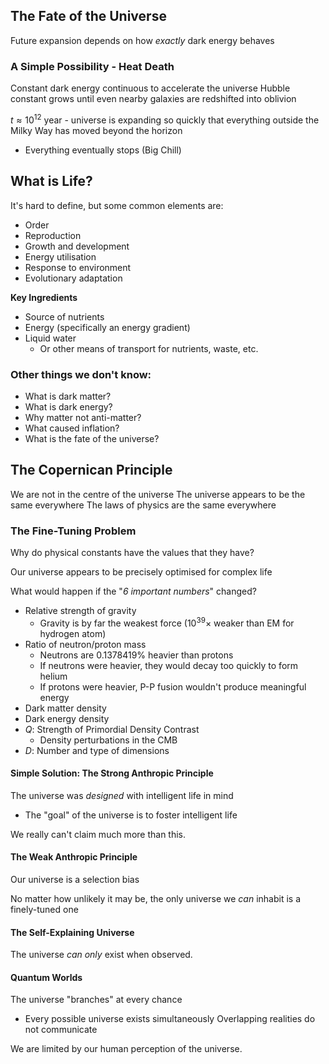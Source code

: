 
## The Fate of the Universe
Future expansion depends on how *exactly* dark energy behaves
### A Simple Possibility - Heat Death

Constant dark energy continuous to accelerate the universe
Hubble constant grows until even nearby galaxies are redshifted into oblivion

$t \approx 10^{12}$ year - universe is expanding so quickly that everything outside the Milky Way has moved beyond the horizon
- Everything eventually stops (Big Chill)


## What is Life?

It's hard to define, but some common elements are:
- Order
- Reproduction
- Growth and development
- Energy utilisation
- Response to environment
- Evolutionary adaptation


**Key Ingredients**
- Source of nutrients
- Energy (specifically an energy gradient)
- Liquid water
	- Or other means of transport for nutrients, waste, etc.


### Other things we don't know:
- What is dark matter?
- What is dark energy?
- Why matter not anti-matter?
- What caused inflation?
- What is the fate of the universe?

## The Copernican Principle
We are not in the centre of the universe
The universe appears to be the same everywhere
The laws of physics are the same everywhere


### The Fine-Tuning Problem
Why do physical constants have the values that they have?

Our universe appears to be precisely optimised for complex life

What would happen if the "*6 important numbers*" changed?
- Relative strength of gravity
	- Gravity is by far the weakest force ($10^{39} \times$ weaker than EM for hydrogen atom)
- Ratio of neutron/proton mass
	- Neutrons are 0.1378419% heavier than protons
	- If neutrons were heavier, they would decay too quickly to form helium
	- If protons were heavier, P-P fusion wouldn't produce meaningful energy
- Dark matter density
- Dark energy density
- $Q$: Strength of Primordial Density Contrast
	- Density perturbations in the CMB
- $D$: Number and type of dimensions


#### Simple Solution: The Strong Anthropic Principle
The universe was *designed* with intelligent life in mind
- The "goal" of the universe is to foster intelligent life

We really can't claim much more than this.


#### The Weak Anthropic Principle
Our universe is a selection bias

No matter how unlikely it may be, the only universe we *can* inhabit is a finely-tuned one

#### The Self-Explaining Universe
The universe *can only* exist when observed.


#### Quantum Worlds
The universe "branches" at every chance
- Every possible universe exists simultaneously
Overlapping realities do not communicate



We are limited by our human perception of the universe.




